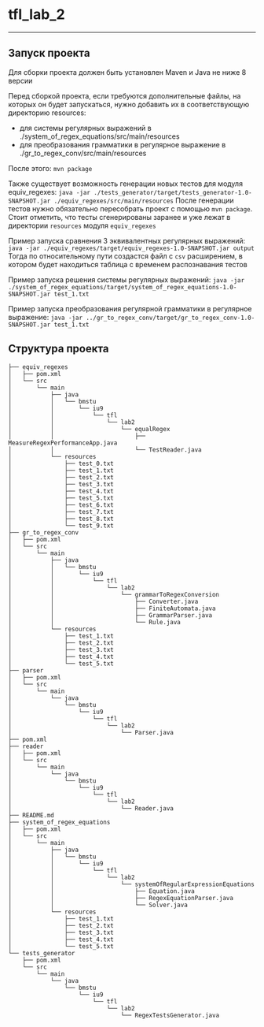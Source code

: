 # tfl_lab_2
___

## Запуск проекта
Для сборки проекта должен быть установлен Maven и Java не ниже 8 версии

Перед сборкой проекта, если требуются дополнительные файлы, на которых он будет запускаться, нужно добавить их в соответствующую директорию resources:
* для системы регулярных выражений в ./system_of_regex_equations/src/main/resources
* для преобразования грамматики в регулярное выражение в ./gr_to_regex_conv/src/main/resources

После этого:
`mvn package`

Также существует возможность генерации новых тестов для модуля equiv_regexes:
`java -jar ./tests_generator/target/tests_generator-1.0-SNAPSHOT.jar ./equiv_regexes/src/main/resources`
После генерации тестов нужно обязательно пересобрать проект с помощью `mvn package`. Стоит отметить, что тесты сгенерированы заранее и уже лежат в директории `resources` модуля `equiv_regexes`

Пример запуска сравнения 3 эквивалентных регулярных выражений:
`java -jar ./equiv_regexes/target/equiv_regexes-1.0-SNAPSHOT.jar output`
Тогда по относительному пути создастся файл с `csv` расширением, в котором будет находиться таблица с временем распознавания тестов

Пример запуска решения системы регулярных выражений:
`java -jar ./system_of_regex_equations/target/system_of_regex_equations-1.0-SNAPSHOT.jar test_1.txt`

Пример запуска преобразования регулярной грамматики в регулярное выражение:
`java -jar ../gr_to_regex_conv/target/gr_to_regex_conv-1.0-SNAPSHOT.jar test_1.txt`


## Структура проекта
```
├── equiv_regexes
│   ├── pom.xml
│   └── src
│       └── main
│           ├── java
│           │   └── bmstu
│           │       └── iu9
│           │           └── tfl
│           │               └── lab2
│           │                   └── equalRegex
│           │                       ├── MeasureRegexPerformanceApp.java
│           │                       └── TestReader.java
│           └── resources
│               ├── test_0.txt
│               ├── test_1.txt
│               ├── test_2.txt
│               ├── test_3.txt
│               ├── test_4.txt
│               ├── test_5.txt
│               ├── test_6.txt
│               ├── test_7.txt
│               ├── test_8.txt
│               └── test_9.txt
├── gr_to_regex_conv
│   ├── pom.xml
│   └── src
│       └── main
│           ├── java
│           │   └── bmstu
│           │       └── iu9
│           │           └── tfl
│           │               └── lab2
│           │                   └── grammarToRegexConversion
│           │                       ├── Converter.java
│           │                       ├── FiniteAutomata.java
│           │                       ├── GrammarParser.java
│           │                       └── Rule.java
│           └── resources
│               ├── test_1.txt
│               ├── test_2.txt
│               ├── test_3.txt
│               ├── test_4.txt
│               └── test_5.txt
├── parser
│   ├── pom.xml
│   └── src
│       └── main
│           └── java
│               └── bmstu
│                   └── iu9
│                       └── tfl
│                           └── lab2
│                               └── Parser.java
├── pom.xml
├── reader
│   ├── pom.xml
│   └── src
│       └── main
│           └── java
│               └── bmstu
│                   └── iu9
│                       └── tfl
│                           └── lab2
│                               └── Reader.java
├── README.md
├── system_of_regex_equations
│   ├── pom.xml
│   └── src
│       └── main
│           ├── java
│           │   └── bmstu
│           │       └── iu9
│           │           └── tfl
│           │               └── lab2
│           │                   └── systemOfRegularExpressionEquations
│           │                       ├── Equation.java
│           │                       ├── RegexEquationParser.java
│           │                       └── Solver.java
│           └── resources
│               ├── test_1.txt
│               ├── test_2.txt
│               ├── test_3.txt
│               ├── test_4.txt
│               └── test_5.txt
└── tests_generator
    ├── pom.xml
    └── src
        └── main
            └── java
                └── bmstu
                    └── iu9
                        └── tfl
                            └── lab2
                                └── RegexTestsGenerator.java

```